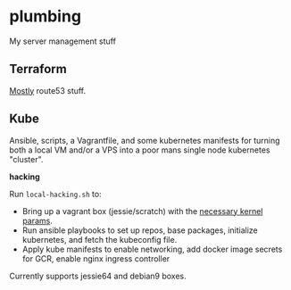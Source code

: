 # plumbing
My server management stuff

## Terraform

[Mostly](terraform/) route53 stuff.

## Kube

Ansible, scripts, a Vagrantfile, and some kubernetes manifests for turning both a local VM and/or a VPS into a poor mans single node kubernetes "cluster".

__hacking__

Run `local-hacking.sh` to:

 * Bring up a vagrant box (jessie/scratch) with the [necessary kernel params](https://github.com/kubernetes/kubernetes/issues/54914#issuecomment-341029478).
 * Run ansible playbooks to set up repos, base packages, initialize kubernetes, and fetch the kubeconfig file.
 * Apply kube manifests to enable networking, add docker image secrets for GCR, enable nginx ingress controller

 Currently supports jessie64 and debian9 boxes.
